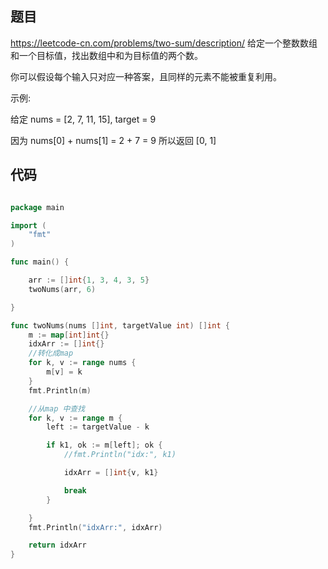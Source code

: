 


## 题目

https://leetcode-cn.com/problems/two-sum/description/
给定一个整数数组和一个目标值，找出数组中和为目标值的两个数。

你可以假设每个输入只对应一种答案，且同样的元素不能被重复利用。

示例:

给定 nums = [2, 7, 11, 15], target = 9

因为 nums[0] + nums[1] = 2 + 7 = 9
所以返回 [0, 1]


##  代码
~~~ go

package main

import (
	"fmt"
)

func main() {

	arr := []int{1, 3, 4, 3, 5}
	twoNums(arr, 6)

}

func twoNums(nums []int, targetValue int) []int {
	m := map[int]int{}
	idxArr := []int{}
	//转化成map
	for k, v := range nums {
		m[v] = k
	}
	fmt.Println(m)

	//从map 中查找
	for k, v := range m {
		left := targetValue - k

		if k1, ok := m[left]; ok {
			//fmt.Println("idx:", k1)

			idxArr = []int{v, k1}

			break
		}

	}
	fmt.Println("idxArr:", idxArr)

	return idxArr
}


~~~
